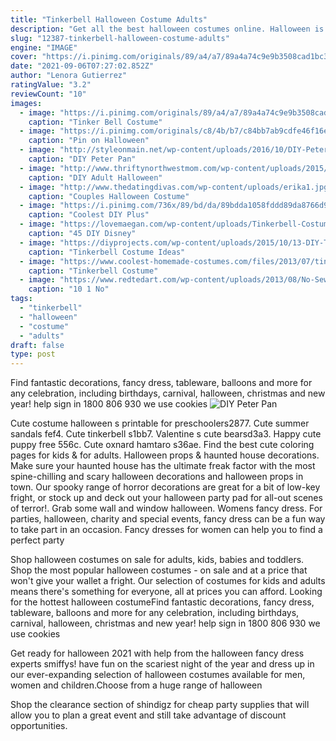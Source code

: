 ```yaml
---
title: "Tinkerbell Halloween Costume Adults"
description: "Get all the best halloween costumes online. Halloween is the day of the dead. It's the one night of the year when all the monsters come out to have some fun. Whether you're planning a night out, a party at home, or trick-or-treating with the youngsters, you need the perfect halloween costume"
slug: "12387-tinkerbell-halloween-costume-adults"
engine: "IMAGE"
cover: "https://i.pinimg.com/originals/89/a4/a7/89a4a74c9e9b3508cad1bc35a34c2f92.jpg"
date: "2021-09-06T07:27:02.852Z"
author: "Lenora Gutierrez"
ratingValue: "3.2"
reviewCount: "10"
images:
  - image: "https://i.pinimg.com/originals/89/a4/a7/89a4a74c9e9b3508cad1bc35a34c2f92.jpg"
    caption: "Tinker Bell Costume"
  - image: "https://i.pinimg.com/originals/c8/4b/b7/c84bb7ab9cdfe46f16e25ce12900bfb5.jpg"
    caption: "Pin on Halloween"
  - image: "http://styleonmain.net/wp-content/uploads/2016/10/DIY-Peter-Pan-Halloween-Costume.jpg"
    caption: "DIY Peter Pan"
  - image: "http://www.thriftynorthwestmom.com/wp-content/uploads/2015/09/pun-halloween-costumes-witch-doctor.jpg"
    caption: "DIY Adult Halloween"
  - image: "http://www.thedatingdivas.com/wp-content/uploads/erika1.jpg"
    caption: "Couples Halloween Costume"
  - image: "https://i.pinimg.com/736x/89/bd/da/89bdda1058fddd89da8766d9d04b0f6d.jpg"
    caption: "Coolest DIY Plus"
  - image: "https://lovemaegan.com/wp-content/uploads/Tinkerbell-Costume-DIY-text-620x882.jpg"
    caption: "45 DIY Disney"
  - image: "https://diyprojects.com/wp-content/uploads/2015/10/13-DIY-Tinkerbell-Costume-Ideas-Toddler-Tinkerbell-Costume.jpg"
    caption: "Tinkerbell Costume Ideas"
  - image: "https://www.coolest-homemade-costumes.com/files/2013/07/tinkerbell-costume.jpg"
    caption: "Tinkerbell Costume"
  - image: "https://www.redtedart.com/wp-content/uploads/2013/08/No-Sew-Costume-Ideas-ideal-for-Halloween.jpg"
    caption: "10 1 No"
tags:
  - "tinkerbell"
  - "halloween"
  - "costume"
  - "adults"
draft: false
type: post
---
```


Find fantastic decorations, fancy dress, tableware, balloons and more for any celebration, including birthdays, carnival, halloween, christmas and new year! help sign in 1800 806 930 we use cookies
![DIY Peter Pan](http://styleonmain.net/wp-content/uploads/2016/10/DIY-Peter-Pan-Halloween-Costume.jpg "DIY Peter Pan")

Cute costume halloween s printable for preschoolers2877. Cute summer sandals fef4.  Cute tinkerbell s1bb7. Valentine s cute bearsd3a3. Happy cute puppy free 556c. Cute oxnard hamtaro s36ae. Find the best cute coloring pages for kids &amp; for adults. Halloween props &amp; haunted house decorations. Make sure your haunted house has the ultimate freak factor with the most spine-chilling and scary halloween decorations and halloween props in town. Our spooky range of horror decorations are great for a bit of low-key fright, or stock up and deck out your halloween party pad for all-out scenes of terror!. Grab some wall and window halloween. Womens fancy dress. For parties, halloween, charity and special events, fancy dress can be a fun way to take part in an occasion. Fancy dresses for women can help you to find a perfect party
<!--inArticleAds-->

<!--galleryOne-->

Shop halloween costumes on sale for adults, kids, babies and toddlers. Shop the most popular halloween costumes - on sale and at a price that won't give your wallet a fright. Our selection of costumes for kids and adults means there's something for everyone, all at prices you can afford. Looking for the hottest halloween costumeFind fantastic decorations, fancy dress, tableware, balloons and more for any celebration, including birthdays, carnival, halloween, christmas and new year! help sign in 1800 806 930 we use cookies
<!--inArticleAds-->

<!--galleryTwo-->

Get ready for halloween 2021 with help from the halloween fancy dress experts smiffys! have fun on the scariest night of the year and dress up in our ever-expanding selection of halloween costumes available for men, women and children.Choose from a huge range of halloween
<!--galleryThree-->

Shop the clearance section of shindigz for cheap party supplies that will allow you to plan a great event and still take advantage of discount opportunities.